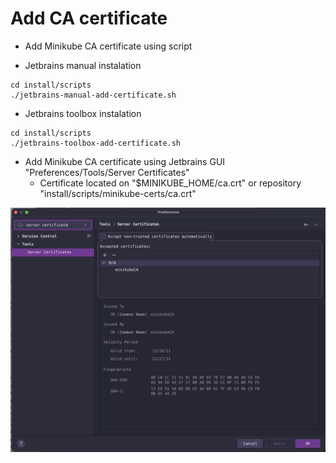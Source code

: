 # Add CA certificate
   * Add Minikube CA certificate using script

   * Jetbrains manual instalation
```shell
cd install/scripts
./jetbrains-manual-add-certificate.sh
```

   * Jetbrains toolbox instalation 
```shell
cd install/scripts
./jetbrains-toolbox-add-certificate.sh
```

   * Add Minikube CA certificate using Jetbrains GUI "Preferences/Tools/Server Certificates"
      * Certificate located on "$MINIKUBE_HOME/ca.crt" or repository "install/scripts/minikube-certs/ca.crt" 

<img src="JetbrainsCertificate.png" width="800">